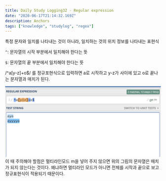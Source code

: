```yaml
---
title: Daily Study Logging32 - Regular expression
date: "2020-06-17T21:14:32.169Z"
description: Anchors
tags: ["knowledge", "studylog", "regex"]
---
```


특정 문자와 일치를 나타내는 것이 아니라, 일치하는 것의 위치 정보를 나타내는 표현식

`^`: 문자열의 시작 부분에서 일치해야 한다는 뜻

`$`: 문자열의 끝 부분에서 일치해야 한다는 뜻

/^a[y-z]+o\$/ 를 정규포현식으로 입력하면 a로 시작하고 y-z가 사이에 있고 o로 끝나는 문자열과 매치가 된다.

![asdf](screen.png)
이 때 주의해야 할점은 멀티라인모드 m을 넣어 주지 않으면 위의 그림의 문자열은 매치가 되지 않는다는 것이다. 왜냐하면 멀티라인 모드가 아니면 전체를 시작과 끝으로 보고 정규표현식이 적용되기 때문이다.
